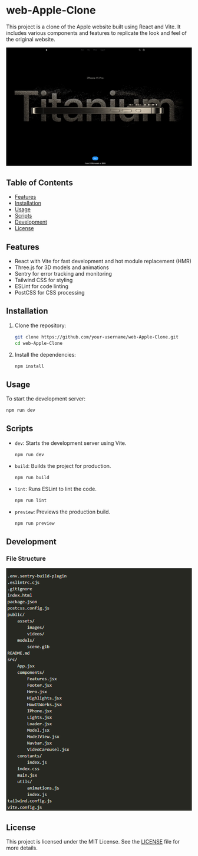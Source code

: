 # web-Apple-Clone

This project is a clone of the Apple website built using React and Vite. It includes various components and features to replicate the look and feel of the original website.

![Screenshot](public/assets/apple.png)

## Table of Contents

- [Features](#features)
- [Installation](#installation)
- [Usage](#usage)
- [Scripts](#scripts)
- [Development](#development)
- [License](#license)

## Features

- React with Vite for fast development and hot module replacement (HMR)
- Three.js for 3D models and animations
- Sentry for error tracking and monitoring
- Tailwind CSS for styling
- ESLint for code linting
- PostCSS for CSS processing

## Installation

1. Clone the repository:

    ```sh
    git clone https://github.com/your-username/web-Apple-Clone.git
    cd web-Apple-Clone
    ```

2. Install the dependencies:

    ```sh
    npm install
    ```

## Usage

To start the development server:

```sh
npm run dev
```

## Scripts

- `dev`: Starts the development server using Vite.

    ```sh
    npm run dev
    ```

- `build`: Builds the project for production.

    ```sh
    npm run build
    ```

- `lint`: Runs ESLint to lint the code.

    ```sh
    npm run lint
    ```

- `preview`: Previews the production build.

    ```sh
    npm run preview
    ```

## Development

### File Structure

  ![Screenshot](public/assets/directories.png)

## License

This project is licensed under the MIT License. See the [LICENSE](LICENSE) file for more details.
